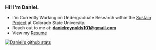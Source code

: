 ### Hi! I'm Daniel.


- I'm Currently Working on Undergraduate Research within the [Sustain Project](http://urban-sustain.org/) at Colorado State University.
- Reach out to me at: **danielreynolds101@gmail.com**
- View my [Resume](https://drive.google.com/file/d/1rRpHgL2iC1J3KiAu-oP5PunnEIK59zzf/view?usp=sharing)

[![Daniel's github stats](https://github-readme-stats.vercel.app/api?username=drg101&hide=contribs&count_private=true)](https://github.com/anuraghazra/github-readme-stats)

